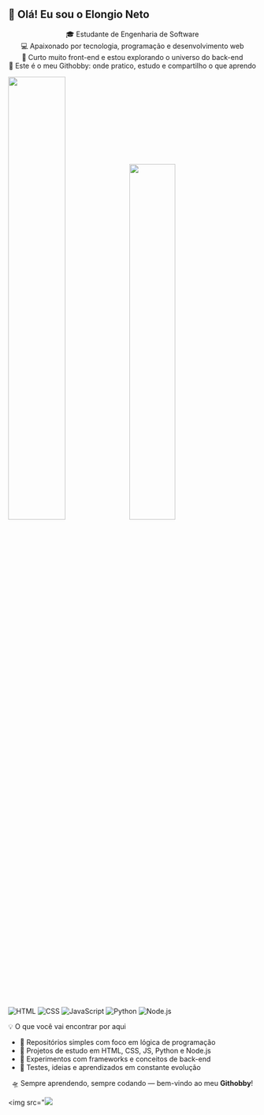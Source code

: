 <h2>👋 Olá! Eu sou o Elongio Neto</h2>

<p align="center">
  🎓 Estudante de Engenharia de Software <br>
  💻 Apaixonado por tecnologia, programação e desenvolvimento web <br>
  🎨 Curto muito front-end e estou explorando o universo do back-end <br>
  🚀 Este é o meu Githobby: onde pratico, estudo e compartilho o que aprendo
</p>
<p>
  <img width="48%" src="https://github-readme-stats.vercel.app/api?username=netinho99&show_icons=true&theme=tokyonight" />
  <img width="43%" src="https://github-readme-stats.vercel.app/api/top-langs/?username=netinho99&layout=compact&theme=dracula" />
</p>

![HTML](https://img.shields.io/badge/-HTML5-E34F26?style=for-the-badge&logo=html5&logoColor=fff)
![CSS](https://img.shields.io/badge/-CSS3-1572B6?style=for-the-badge&logo=css3)
![JavaScript](https://img.shields.io/badge/-JavaScript-F7DF1E?style=for-the-badge&logo=javascript&logoColor=000)
![Python](https://img.shields.io/badge/-Python-3776AB?style=for-the-badge&logo=python)
![Node.js](https://img.shields.io/badge/-Node.js-339933?style=for-the-badge&logo=nodedotjs&logoColor=white)

💡 O que você vai encontrar por aqui

- 📂 Repositórios simples com foco em lógica de programação
- 📘 Projetos de estudo em HTML, CSS, JS, Python e Node.js
- 🧪 Experimentos com frameworks e conceitos de back-end
- 💭 Testes, ideias e aprendizados em constante evolução
<p align="center">🛸 Sempre aprendendo, sempre codando — bem-vindo ao meu <strong>Githobby</strong>!</p>


<p align="center">
  
  <img src="<img src="https://github.com/netinho99/netinho99/blob/output/github-contribution-grid-snake.svg?color_snake=00BFFF&color_dots=4B0082,800080"/>

</p>


